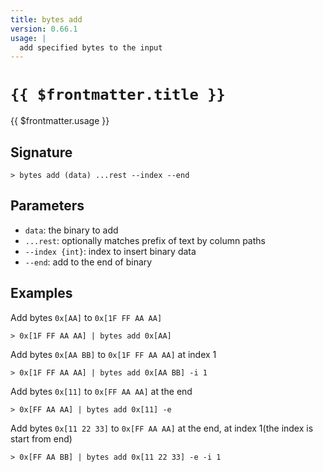 ```yaml
---
title: bytes add
version: 0.66.1
usage: |
  add specified bytes to the input
---
```


# <code>{{ $frontmatter.title }}</code>

<div style='white-space: pre-wrap;'>{{ $frontmatter.usage }}</div>

## Signature

```> bytes add (data) ...rest --index --end```

## Parameters

 -  `data`: the binary to add
 -  `...rest`: optionally matches prefix of text by column paths
 -  `--index {int}`: index to insert binary data
 -  `--end`: add to the end of binary

## Examples

Add bytes `0x[AA]` to `0x[1F FF AA AA]`
```shell
> 0x[1F FF AA AA] | bytes add 0x[AA]
```

Add bytes `0x[AA BB]` to `0x[1F FF AA AA]` at index 1
```shell
> 0x[1F FF AA AA] | bytes add 0x[AA BB] -i 1
```

Add bytes `0x[11]` to `0x[FF AA AA]` at the end
```shell
> 0x[FF AA AA] | bytes add 0x[11] -e
```

Add bytes `0x[11 22 33]` to `0x[FF AA AA]` at the end, at index 1(the index is start from end)
```shell
> 0x[FF AA BB] | bytes add 0x[11 22 33] -e -i 1
```
